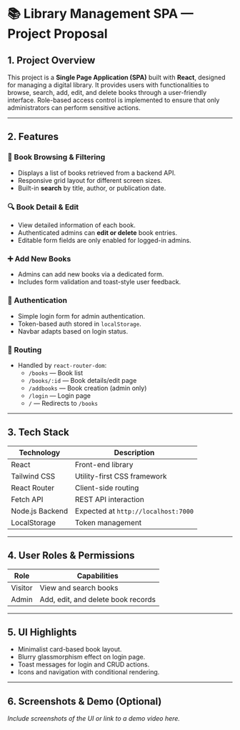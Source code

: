 # 📚 Library Management SPA — Project Proposal

## 1. Project Overview  
This project is a **Single Page Application (SPA)** built with **React**, designed for managing a digital library. It provides users with functionalities to browse, search, add, edit, and delete books through a user-friendly interface. Role-based access control is implemented to ensure that only administrators can perform sensitive actions.

---

## 2. Features

### 🧾 Book Browsing & Filtering
- Displays a list of books retrieved from a backend API.
- Responsive grid layout for different screen sizes.
- Built-in **search** by title, author, or publication date.

### 🔍 Book Detail & Edit
- View detailed information of each book.
- Authenticated admins can **edit or delete** book entries.
- Editable form fields are only enabled for logged-in admins.

### ➕ Add New Books
- Admins can add new books via a dedicated form.
- Includes form validation and toast-style user feedback.

### 🔐 Authentication
- Simple login form for admin authentication.
- Token-based auth stored in `localStorage`.
- Navbar adapts based on login status.

### 🔁 Routing
- Handled by `react-router-dom`:
  - `/books` — Book list
  - `/books/:id` — Book details/edit page
  - `/addbooks` — Book creation (admin only)
  - `/login` — Login page
  - `/` — Redirects to `/books`

---

## 3. Tech Stack

| Technology     | Description                        |
|----------------|------------------------------------|
| React          | Front-end library                  |
| Tailwind CSS   | Utility-first CSS framework        |
| React Router   | Client-side routing                |
| Fetch API      | REST API interaction               |
| Node.js Backend| Expected at `http://localhost:7000`|
| LocalStorage   | Token management                   |

---

## 4. User Roles & Permissions

| Role     | Capabilities                                |
|----------|---------------------------------------------|
| Visitor  | View and search books                       |
| Admin    | Add, edit, and delete book records          |

---

## 5. UI Highlights

- Minimalist card-based book layout.
- Blurry glassmorphism effect on login page.
- Toast messages for login and CRUD actions.
- Icons and navigation with conditional rendering.

---

## 6. Screenshots & Demo (Optional)
*Include screenshots of the UI or link to a demo video here.*
